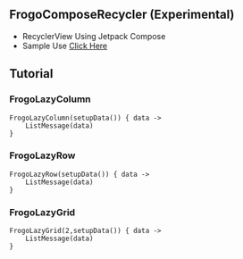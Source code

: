 ## FrogoComposeRecycler (Experimental)
- RecyclerView Using Jetpack Compose
- Sample Use [Click Here](https://github.com/amirisback/frogo-recycler-view/blob/master/app/src/main/java/com/frogobox/apprecycler/sample/kotlin/compose/RecyclerComposeActivity.kt)

## Tutorial
### FrogoLazyColumn

    FrogoLazyColumn(setupData()) { data ->
        ListMessage(data)
    }

### FrogoLazyRow

    FrogoLazyRow(setupData()) { data ->
        ListMessage(data)
    }

### FrogoLazyGrid

    FrogoLazyGrid(2,setupData()) { data ->
        ListMessage(data)
    }
